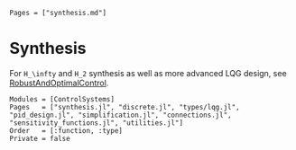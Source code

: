 ```@index
Pages = ["synthesis.md"]
```

# Synthesis

For ``H_\infty`` and ``H_2`` synthesis as well as more advanced LQG design, see [RobustAndOptimalControl](https://juliacontrol.github.io/RobustAndOptimalControl.jl/dev/#H_\\infty-and-H_2-design).

```@autodocs
Modules = [ControlSystems]
Pages   = ["synthesis.jl", "discrete.jl", "types/lqg.jl", "pid_design.jl", "simplification.jl", "connections.jl", "sensitivity_functions.jl", "utilities.jl"]
Order   = [:function, :type]
Private = false
```
